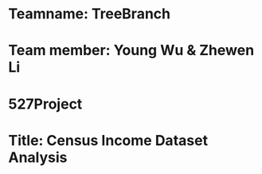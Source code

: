 # Teamname: TreeBranch 
# Team member: Young Wu & Zhewen Li
# 527Project
# Title: Census Income Dataset Analysis
